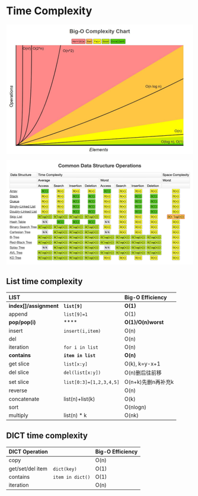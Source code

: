 # Time Complexity

![](../.gitbook/assets/image%20%2827%29.png)

![](../.gitbook/assets/image%20%2828%29.png)

## List time complexity

| **LIST** |  | **Big-O Efficiency** |
| :--- | :--- | :--- |
| **index\[\]/assignment** | **`list[9]`** | **O\(1\)** |
| append | `list[9]=1` | O\(1\) |
| **pop/pop\(i\)** | \*\*\*\* | **O\(1\)/O\(n\)worst** |
| insert | `insert(i,item)` | O\(n\) |
| del |  | O\(n\) |
| iteration | `for i in list` | O\(n\) |
| **contains** | **`item in list`** | **O\(n\)** |
| get slice | `list[x:y]` | O\(k\), k=y-x+1 |
| del slice | `del(list[x:y])` | O\(n\)删后往前移 |
| set slice | `list[0:3]=[1,2,3,4,5]` | O\(n+k\)先删n再补充k |
| reverse |  | O\(n\) |
| concatenate | list\(n\)+list\(k\) | O\(k\) |
| sort |  | O\(nlogn\) |
| multiply | list\(n\) \* k | O\(nk\) |

## DICT time complexity

| **DICT Operation** |  | **Big-O Efficiency** |
| :--- | :--- | :--- |
| copy |  | O\(n\) |
| get/set/del item | `dict(key)` | O\(1\) |
| contains | `item in dict()` | O\(1\) |
| iteration |  | O\(n\) |

